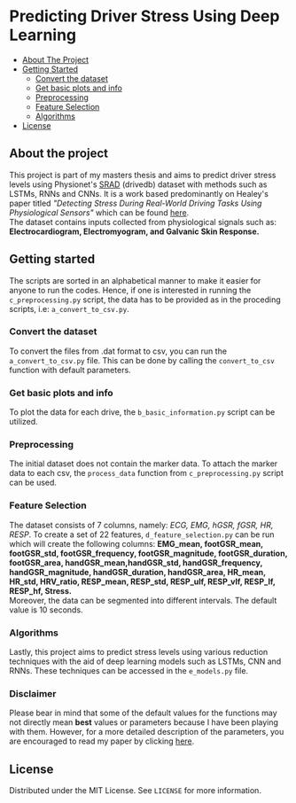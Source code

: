 # Predicting Driver Stress Using Deep Learning

- [About The Project](#about-the-project)
- [Getting Started](#getting-started)
  * [Convert the dataset](#convert-the-dataset)
  * [Get basic plots and info](#get-basic-plots-and-info)
  * [Preprocessing](#preprocessing)
  * [Feature Selection](#feature-selection)
  * [Algorithms](#algorithms)
- [License](#license)

## About the project
This project is part of my masters thesis and aims to predict driver stress levels using Physionet's [SRAD](https://physionet.org/content/drivedb/1.0.0/) (drivedb) dataset with methods such as LSTMs, RNNs and CNNs. It is a work based predominantly on Healey's paper titled *"Detecting Stress During Real-World Driving Tasks Using Physiological Sensors"* which can be found [here](https://affect.media.mit.edu/pdfs/05.healey-picard.pdf).\
The dataset contains inputs collected from physiological signals such as: **Electrocardiogram, Electromyogram, and Galvanic Skin Response.**

## Getting started
The scripts are sorted in an alphabetical manner to make it easier for anyone to run the codes. Hence, if one is interested in running the `c_preprocessing.py` script, the data has to be provided as in the proceding scripts, i.e: `a_convert_to_csv.py`.

### Convert the dataset
To convert the files from .dat format to csv, you can run the `a_convert_to_csv.py` file. This can be done by calling the `convert_to_csv` function with default parameters.

### Get basic plots and info
To plot the data for each drive, the `b_basic_information.py` script can be utilized.

### Preprocessing
The initial dataset does not contain the marker data. To attach the marker data to each csv, the `process_data` function from `c_preprocessing.py` script can be used.

### Feature Selection
The dataset consists of 7 columns, namely: *ECG, EMG, hGSR, fGSR, HR, RESP*. To create a set of 22 features, `d_feature_selection.py` can be run which will create the following columns: **EMG_mean, footGSR_mean, footGSR_std, footGSR_frequency, footGSR_magnitude, footGSR_duration, footGSR_area, handGSR_mean,handGSR_std, handGSR_frequency,	handGSR_magnitude, handGSR_duration, handGSR_area, HR_mean,	HR_std, HRV_ratio, RESP_mean, RESP_std, RESP_ulf, RESP_vlf, RESP_lf, RESP_hf, Stress.**\
Moreover, the data can be segmented into different intervals. The default value is 10 seconds.

### Algorithms
Lastly, this project aims to predict stress levels using various reduction techniques with the aid of deep learning models such as LSTMs, CNN and RNNs. These techniques can be accessed in the `e_models.py` file.

### Disclaimer
Please bear in mind that some of the default values for the functions may not directly mean **best** values or parameters because I have been playing with them. However, for a more detailed description of the parameters, you are encouraged to read my paper by clicking [here]("").

## License
Distributed under the MIT License. See `LICENSE` for more information.
